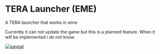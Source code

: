 # TERA Launcher (EME)
A TERA launcher that works in wine

Currently it can not update the game but this is a planned feature. When it will be implemented i do not know.

[![paypal](https://www.paypalobjects.com/en_US/i/btn/btn_donateCC_LG.gif)](https://www.paypal.com/cgi-bin/webscr?cmd=_s-xclick&hosted_button_id=V2N2DZ6RM6BXW)
